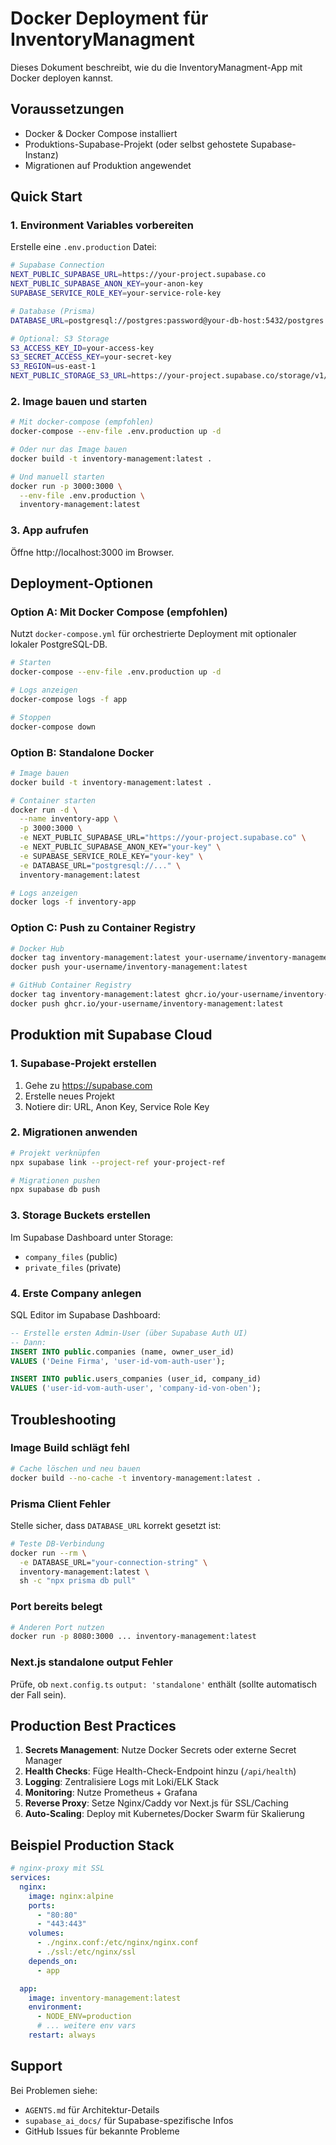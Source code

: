 # Docker Deployment für InventoryManagment

Dieses Dokument beschreibt, wie du die InventoryManagment-App mit Docker deployen kannst.

## Voraussetzungen

- Docker & Docker Compose installiert
- Produktions-Supabase-Projekt (oder selbst gehostete Supabase-Instanz)
- Migrationen auf Produktion angewendet

## Quick Start

### 1. Environment Variables vorbereiten

Erstelle eine `.env.production` Datei:

```bash
# Supabase Connection
NEXT_PUBLIC_SUPABASE_URL=https://your-project.supabase.co
NEXT_PUBLIC_SUPABASE_ANON_KEY=your-anon-key
SUPABASE_SERVICE_ROLE_KEY=your-service-role-key

# Database (Prisma)
DATABASE_URL=postgresql://postgres:password@your-db-host:5432/postgres

# Optional: S3 Storage
S3_ACCESS_KEY_ID=your-access-key
S3_SECRET_ACCESS_KEY=your-secret-key
S3_REGION=us-east-1
NEXT_PUBLIC_STORAGE_S3_URL=https://your-project.supabase.co/storage/v1/s3
```

### 2. Image bauen und starten

```bash
# Mit docker-compose (empfohlen)
docker-compose --env-file .env.production up -d

# Oder nur das Image bauen
docker build -t inventory-management:latest .

# Und manuell starten
docker run -p 3000:3000 \
  --env-file .env.production \
  inventory-management:latest
```

### 3. App aufrufen

Öffne http://localhost:3000 im Browser.

## Deployment-Optionen

### Option A: Mit Docker Compose (empfohlen)

Nutzt `docker-compose.yml` für orchestrierte Deployment mit optionaler lokaler PostgreSQL-DB.

```bash
# Starten
docker-compose --env-file .env.production up -d

# Logs anzeigen
docker-compose logs -f app

# Stoppen
docker-compose down
```

### Option B: Standalone Docker

```bash
# Image bauen
docker build -t inventory-management:latest .

# Container starten
docker run -d \
  --name inventory-app \
  -p 3000:3000 \
  -e NEXT_PUBLIC_SUPABASE_URL="https://your-project.supabase.co" \
  -e NEXT_PUBLIC_SUPABASE_ANON_KEY="your-key" \
  -e SUPABASE_SERVICE_ROLE_KEY="your-key" \
  -e DATABASE_URL="postgresql://..." \
  inventory-management:latest

# Logs anzeigen
docker logs -f inventory-app
```

### Option C: Push zu Container Registry

```bash
# Docker Hub
docker tag inventory-management:latest your-username/inventory-management:latest
docker push your-username/inventory-management:latest

# GitHub Container Registry
docker tag inventory-management:latest ghcr.io/your-username/inventory-management:latest
docker push ghcr.io/your-username/inventory-management:latest
```

## Produktion mit Supabase Cloud

### 1. Supabase-Projekt erstellen

1. Gehe zu https://supabase.com
2. Erstelle neues Projekt
3. Notiere dir: URL, Anon Key, Service Role Key

### 2. Migrationen anwenden

```bash
# Projekt verknüpfen
npx supabase link --project-ref your-project-ref

# Migrationen pushen
npx supabase db push
```

### 3. Storage Buckets erstellen

Im Supabase Dashboard unter Storage:
- `company_files` (public)
- `private_files` (private)

### 4. Erste Company anlegen

SQL Editor im Supabase Dashboard:

```sql
-- Erstelle ersten Admin-User (über Supabase Auth UI)
-- Dann:
INSERT INTO public.companies (name, owner_user_id) 
VALUES ('Deine Firma', 'user-id-vom-auth-user');

INSERT INTO public.users_companies (user_id, company_id)
VALUES ('user-id-vom-auth-user', 'company-id-von-oben');
```

## Troubleshooting

### Image Build schlägt fehl

```bash
# Cache löschen und neu bauen
docker build --no-cache -t inventory-management:latest .
```

### Prisma Client Fehler

Stelle sicher, dass `DATABASE_URL` korrekt gesetzt ist:

```bash
# Teste DB-Verbindung
docker run --rm \
  -e DATABASE_URL="your-connection-string" \
  inventory-management:latest \
  sh -c "npx prisma db pull"
```

### Port bereits belegt

```bash
# Anderen Port nutzen
docker run -p 8080:3000 ... inventory-management:latest
```

### Next.js standalone output Fehler

Prüfe, ob `next.config.ts` `output: 'standalone'` enthält (sollte automatisch der Fall sein).

## Production Best Practices

1. **Secrets Management**: Nutze Docker Secrets oder externe Secret Manager
2. **Health Checks**: Füge Health-Check-Endpoint hinzu (`/api/health`)
3. **Logging**: Zentralisiere Logs mit Loki/ELK Stack
4. **Monitoring**: Nutze Prometheus + Grafana
5. **Reverse Proxy**: Setze Nginx/Caddy vor Next.js für SSL/Caching
6. **Auto-Scaling**: Deploy mit Kubernetes/Docker Swarm für Skalierung

## Beispiel Production Stack

```yaml
# nginx-proxy mit SSL
services:
  nginx:
    image: nginx:alpine
    ports:
      - "80:80"
      - "443:443"
    volumes:
      - ./nginx.conf:/etc/nginx/nginx.conf
      - ./ssl:/etc/nginx/ssl
    depends_on:
      - app

  app:
    image: inventory-management:latest
    environment:
      - NODE_ENV=production
      # ... weitere env vars
    restart: always
```

## Support

Bei Problemen siehe:
- `AGENTS.md` für Architektur-Details
- `supabase_ai_docs/` für Supabase-spezifische Infos
- GitHub Issues für bekannte Probleme

